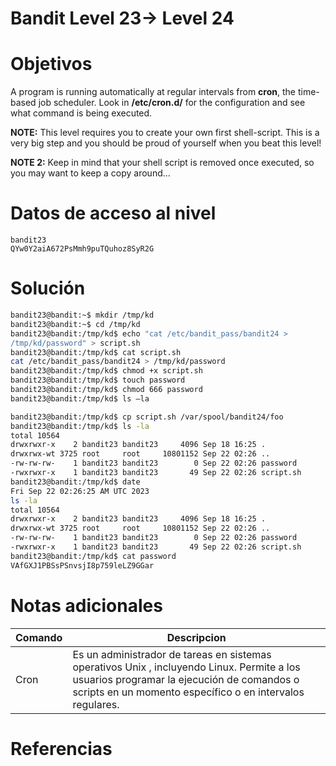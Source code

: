 # Bandit Level 23→ Level 24

# Objetivos
A program is running automatically at regular intervals from **cron**, the time-based job scheduler. Look in **/etc/cron.d/** for the configuration and see what command is being executed.

**NOTE:** This level requires you to create your own first shell-script. This is a very big step and you should be proud of yourself when you beat this level!

**NOTE 2:** Keep in mind that your shell script is removed once executed, so you may want to keep a copy around…

# Datos de acceso al nivel
```bach
bandit23
QYw0Y2aiA672PsMmh9puTQuhoz8SyR2G
```
# Solución
```bash
bandit23@bandit:~$ mkdir /tmp/kd
bandit23@bandit:~$ cd /tmp/kd
bandit23@bandit:/tmp/kd$ echo "cat /etc/bandit_pass/bandit24 >
/tmp/kd/password" > script.sh
bandit23@bandit:/tmp/kd$ cat script.sh
cat /etc/bandit_pass/bandit24 > /tmp/kd/password
bandit23@bandit:/tmp/kd$ chmod +x script.sh
bandit23@bandit:/tmp/kd$ touch password
bandit23@bandit:/tmp/kd$ chmod 666 password
bandit23@bandit:/tmp/kd$ ls –la

bandit23@bandit:/tmp/kd$ cp script.sh /var/spool/bandit24/foo
bandit23@bandit:/tmp/kd$ ls -la
total 10564
drwxrwxr-x    2 bandit23 bandit23     4096 Sep 18 16:25 .
drwxrwx-wt 3725 root     root     10801152 Sep 22 02:26 ..
-rw-rw-rw-    1 bandit23 bandit23        0 Sep 22 02:26 password
-rwxrwxr-x    1 bandit23 bandit23       49 Sep 22 02:26 script.sh
bandit23@bandit:/tmp/kd$ date
Fri Sep 22 02:26:25 AM UTC 2023
ls -la
total 10564
drwxrwxr-x    2 bandit23 bandit23     4096 Sep 18 16:25 .
drwxrwx-wt 3725 root     root     10801152 Sep 22 02:26 ..
-rw-rw-rw-    1 bandit23 bandit23        0 Sep 22 02:26 password
-rwxrwxr-x    1 bandit23 bandit23       49 Sep 22 02:26 script.sh
bandit23@bandit:/tmp/kd$ cat password
VAfGXJ1PBSsPSnvsjI8p759leLZ9GGar

```


# Notas adicionales
|Comando|Descripcion|
|---|---|
|Cron | Es un administrador de tareas en sistemas operativos Unix , incluyendo Linux. Permite a los usuarios programar la ejecución de comandos o scripts en un momento específico o en intervalos regulares.



# Referencias
